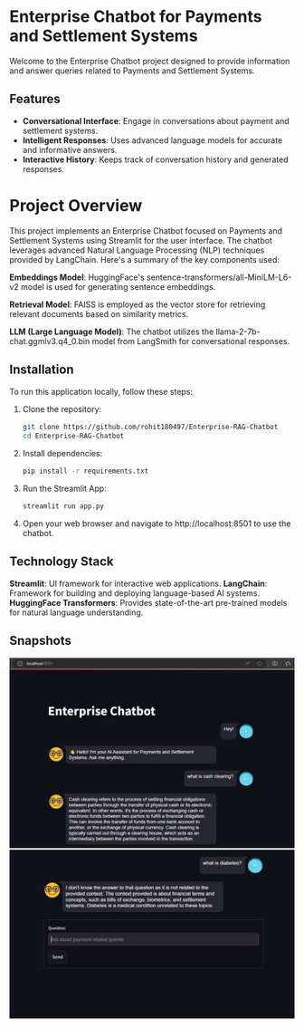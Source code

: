 # Enterprise Chatbot for Payments and Settlement Systems

Welcome to the Enterprise Chatbot project designed to provide information and answer queries related to Payments and Settlement Systems.

## Features

- **Conversational Interface**: Engage in conversations about payment and settlement systems.
- **Intelligent Responses**: Uses advanced language models for accurate and informative answers.
- **Interactive History**: Keeps track of conversation history and generated responses.


# Project Overview
This project implements an Enterprise Chatbot focused on Payments and Settlement Systems using Streamlit for the user interface. The chatbot leverages advanced Natural Language Processing (NLP) techniques provided by LangChain. Here's a summary of the key components used:

**Embeddings Model**: HuggingFace's sentence-transformers/all-MiniLM-L6-v2 model is used for generating sentence embeddings.

**Retrieval Model**: FAISS is employed as the vector store for retrieving relevant documents based on similarity metrics.

**LLM (Large Language Model)**: The chatbot utilizes the llama-2-7b-chat.ggmlv3.q4_0.bin model from LangSmith for conversational responses.

## Installation

To run this application locally, follow these steps:

1. Clone the repository:
   ```bash
   git clone https://github.com/rohit180497/Enterprise-RAG-Chatbot
   cd Enterprise-RAG-Chatbot
   ```
2. Install dependencies:
    ```bash
    pip install -r requirements.txt
    ```
3. Run the Streamlit App:
    ```bash
    streamlit run app.py
    ```
4. Open your web browser and navigate to http://localhost:8501 to use the chatbot.

## Technology Stack
**Streamlit**: UI framework for interactive web applications.
**LangChain**: Framework for building and deploying language-based AI systems.
**HuggingFace Transformers**: Provides state-of-the-art pre-trained models for natural language understanding.

## Snapshots

![Chatbot Interface](images/ss1.png)
![Chatbot Interface](images/ss2.png)




